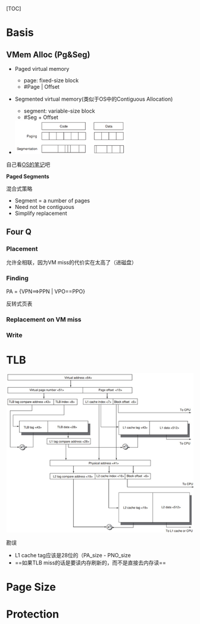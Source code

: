 [TOC]

# Basis

## VMem Alloc (Pg&Seg)

* Paged virtual memory

    * page: fixed-size block
    * #Page | Offset

* Segmented virtual memory(类似于OS中的Contiguous Allocation)

    * segment: variable-size block
    * #Seg + Offset

* <div align="left"><img src="assets/image-20201207115836331.png" style="zoom:35%;" /></div>

自己看[OS的笔记](../OS/9_MainMem.md)吧



**Paged Segments**

混合式策略

* Segment = a number of pages
* Need not be contiguous
* Simplify replacement

## Four Q

### Placement

允许全相联，因为VM miss的代价实在太高了（进磁盘）

### Finding

PA = {VPN\=\=\>PPN | VPO\=\=PPO}

反转式页表

### Replacement on VM miss

### Write

# TLB

![](assets/image-20201221100713616.png)

勘误

* L1 cache tag应该是28位的（PA_size - PNO_size
* ==如果TLB miss的话是要读内存刷新的，而不是直接去内存读==

# Page Size

# Protection